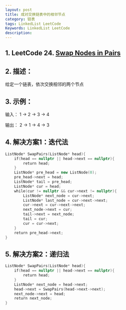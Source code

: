 ```yaml
---
layout: post
title: 成对交换链表中的相邻节点
category: 链表
tags: LinkedList LeetCode
Keywords: LinkedList LeetCode
description:
---
```

## 1. LeetCode 24. [Swap Nodes in Pairs](https://leetcode.com/problems/swap-nodes-in-pairs/description/)
## 2. 描述：
给定一个链表，依次交换相邻的两个节点
## 3. 示例：
输入： 1 -> 2 -> 3 -> 4

输出： 2 -> 1 -> 4 -> 3
## 4. 解决方案1：迭代法
``` c++
ListNode* SwapPairs(ListNode* head){
    if(head == nullptr || head->next == nullptr){
        return head;
    }
    ListNode* pre_head = new ListNode(0);
    pre_head->next = head;
    ListNode* tail = pre_head;
    ListNode* cur = head;
    while(cur != nullptr && cur->next != nullptr){
        ListNode* next_node = cur->next;
        ListNode* last_node = cur->next->next;
        cur->next = cur->next->next;
        next_node->next = cur;
        tail->next = next_node;
        tail = cur;
        cur = cur->next;
    }
    return pre_head->next;
}
```
## 5. 解决方案2：递归法
``` c++
ListNode* SwapPairs(ListNode* head){
    if(head == nullptr || head->next == nullptr){
        return head;
    }
    ListNode* next_node = head->next;
    head->next = SwapPairs(head->next->next);
    next_node->next = head;
    return next_node;
}
```

